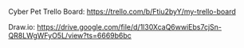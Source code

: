 Cyber Pet
 
Trello Board:
https://trello.com/b/Ftiu2byY/my-trello-board

Draw.io:
https://drive.google.com/file/d/1l30XcaQ6wwiEbs7cjSn-QR8LWgWFyO5L/view?ts=6669b6bc
